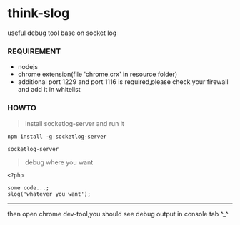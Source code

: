 # think-slog
useful debug tool base on socket log

### REQUIREMENT
* nodejs
* chrome extension(file 'chrome.crx' in resource folder)
* additional port 1229 and port 1116 is required,please check your firewall and add it in whitelist

### HOWTO
> install socketlog-server and run it
```
npm install -g socketlog-server
```
```
socketlog-server
```
> debug where you want
```
<?php

some code...;
slog('whatever you want');
```

------ 
then open chrome dev-tool,you should see debug output in console tab ^_^